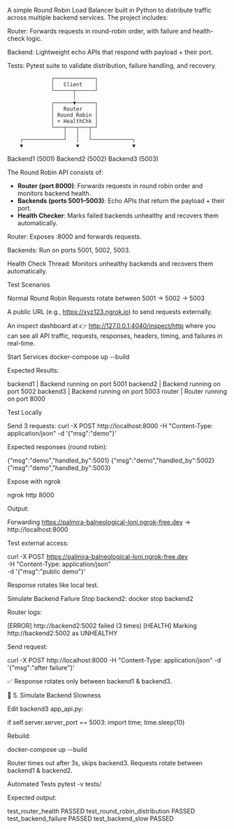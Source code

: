 A simple Round Robin Load Balancer built in Python to distribute traffic across multiple backend services.
The project includes:

Router: Forwards requests in round-robin order, with failure and health-check logic.

Backend: Lightweight echo APIs that respond with payload + their port.

Tests: Pytest suite to validate distribution, failure handling, and recovery.

                  ┌─────────────┐
                  │   Client    │
                  └──────┬──────┘
                         │
                  ┌──────▼──────┐
                  │   Router    │
                  │ Round Robin │
                  │ + HealthChk │
                  └───┬───┬───┬─┘
                      │   │   │
        ┌─────────────┘   │   └─────────────┐
        ▼                 ▼                 ▼
   Backend1 (5001)   Backend2 (5002)   Backend3 (5003)

   


The Round Robin API consists of:
- **Router (port 8000)**: Forwards requests in round robin order and monitors backend health.
- **Backends (ports 5001–5003)**: Echo APIs that return the payload + their port.
- **Health Checker**: Marks failed backends unhealthy and recovers them automatically.

Router: Exposes :8000 and forwards requests.

Backends: Run on ports 5001, 5002, 5003.

Health Check Thread: Monitors unhealthy backends and recovers them automatically.

Test Scenarios

Normal Round Robin
Requests rotate between 5001 → 5002 → 5003

A public URL (e.g., https://xyz123.ngrok.io) to send requests externally.

An inspect dashboard at 👉 http://127.0.0.1:4040/inspect/http where you can see all API traffic, requests, responses, headers, timing, and failures in real-time.

Start Services
docker-compose up --build


Expected Results:

backend1  | Backend running on port 5001
backend2  | Backend running on port 5002
backend3  | Backend running on port 5003
router    | Router running on port 8000

Test Locally

Send 3 requests:
curl -X POST http://localhost:8000 -H "Content-Type: application/json" -d '{"msg":"demo"}'

Expected responses (round robin):

{"msg":"demo","handled_by":5001}
{"msg":"demo","handled_by":5002}
{"msg":"demo","handled_by":5003}

Expose with ngrok

ngrok http 8000


Output:

Forwarding    https://palmira-balneological-loni.ngrok-free.dev -> http://localhost:8000


Test external access:

curl -X POST https://palmira-balneological-loni.ngrok-free.dev \
     -H "Content-Type: application/json" \
     -d '{"msg":"public demo"}'


Response rotates like local test.

Simulate Backend Failure
Stop backend2:
docker stop backend2


Router logs:

[ERROR] http://backend2:5002 failed (3 times)
[HEALTH] Marking http://backend2:5002 as UNHEALTHY


Send request:

curl -X POST http://localhost:8000 -H "Content-Type: application/json" -d '{"msg":"after failure"}'


✅ Response rotates only between backend1 & backend3.

🔹 5. Simulate Backend Slowness

Edit backend3 app_api.py:

if self.server.server_port == 5003:
    import time; time.sleep(10)


Rebuild:

docker-compose up --build


Router times out after 3s, skips backend3.
Requests rotate between backend1 & backend2.

Automated Tests
pytest -v tests/


Expected output:

test_router_health PASSED
test_round_robin_distribution PASSED
test_backend_failure PASSED
test_backend_slow PASSED
